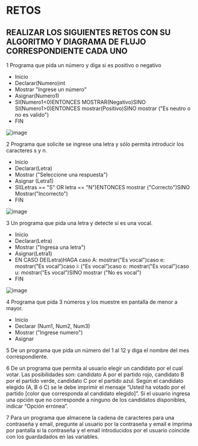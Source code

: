 # RETOS
## REALIZAR LOS SIGUIENTES RETOS CON SU ALGORITMO Y DIAGRAMA DE FLUJO CORRESPONDIENTE CADA UNO 

1 Programa que pida un número y diga si es positivo o negativo
* Inicio
* Declarar(Numero)int
* Mostrar "Ingrese un número"
* Asignar(Numero1)
* SI(Numero1<0)ENTONCES MOSTRAR(Negativo)SINO SI(Numero1>0)ENTONCES mostrar(Positivo)SINO mostrar ("Es neutro o no es valido")
* FIN

![image](https://user-images.githubusercontent.com/101481084/161401155-18504a23-2a71-44ea-ab88-0b6c203d7eae.png)





2 Programa que solicite se ingrese una letra y sólo permita introducir los caracteres s y n.
* Inicio
* Declarar(Letra)
* Mostrar ("Seleccione una respuesta")
* Asignar (Letra1)
* SI(Letras == "S" OR letra == "N")ENTONCES mostrar ("Correcto")SINO Mostrar("Incorrecto")
* FIN

![image](https://user-images.githubusercontent.com/101481084/161401332-57324cfa-3b03-42d3-8e7b-f7475caa5cd6.png)


3 Un programa que pida una letra y detecte si es una vocal. 
* Inicio
* Declarar(Letra)
* Mostrar ("Ingresa una letra")
* Asignar(Letra1)
* EN CASO DE(Letra)HAGA caso A: mostrar("Es vocal")caso e: mostrar("Es vocal")caso i: ("Es vocal")caso o: mostrar("Es vocal")caso u: mostrar("Es vocal")SINO mostrar ("No es vocal")
* FIN

![image](https://user-images.githubusercontent.com/101481084/160257406-22ae1379-efb8-493a-9ab4-1715bd666ede.png)


4 Programa que pida 3 números y los muestre en pantalla de menor a mayor.  
* Inicio
* Declarar (Num1, Num2, Num3)
* Mostrar ("Ingrese numero")
* Asignar

5 De un programa que pida un número del 1 al 12 y diga el nombre del mes correspondiente.

6 De un programa que permita al usuario elegir un candidato por el cual votar. Las posibilidades son: candidato A por el partido rojo, candidato B por el partido verde, candidato C por el partido azul. Según el candidato elegido (A, B ó C) se le debe imprimir el mensaje “Usted ha votado por el partido [color que corresponda al candidato elegido]”. Si el usuario ingresa una opción que no corresponde a ninguno de los candidatos disponibles, indicar “Opción errónea”.

7 Para un programa que almacene la cadena de caracteres para una contraseña y email, pregunte al usuario por la contraseña y email e imprima por pantalla si la contraseña y el email introducidos por el usuario coincide con los guardadados en las variables.

